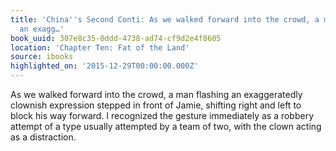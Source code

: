 ```yaml
---
title: 'China''s Second Conti: As we walked forward into the crowd, a man flashing
  an exagg…'
book_uuid: 307e8c35-0ddd-4738-ad74-cf9d2e4f8605
location: 'Chapter Ten: Fat of the Land'
source: ibooks
highlighted_on: '2015-12-29T00:00:00.000Z'
---
```


As we walked forward into the crowd, a man flashing an exaggeratedly clownish expression stepped in front of Jamie, shifting right and left to block his way forward. I recognized the gesture immediately as a robbery attempt of a type usually attempted by a team of two, with the clown acting as a distraction.